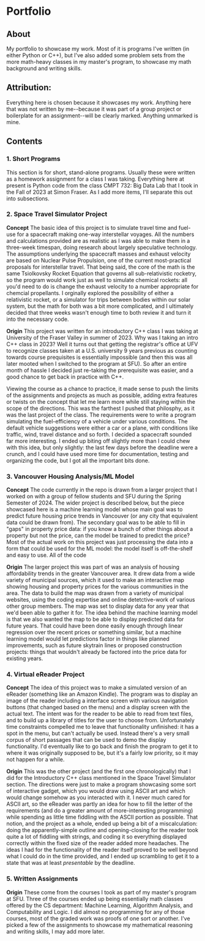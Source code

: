 # Portfolio
## About
My portfolio to showcase my work. Most of it is programs I've written (in either Python or C++), but I've also added some problem sets from the more math-heavy classes in my master's program, to showcase my math background and writing skills. 

## Attribution: 
Everything here is chosen because it showcases my work. Anything here that was not written by me--because it was part of a group project or boilerplate for an assignment--will be clearly marked. Anything unmarked is mine.

## Contents
### 1. Short Programs
This section is for short, stand-alone programs. Usually these were written as a homework assignment for a class I was taking. Everything here at present is Python code from the class CMPT 732: Big Data Lab that I took in the Fall of 2023 at Simon Fraser. As I add more items, I'll separate this out into subsections.

### 2. Space Travel Simulator Project
**Concept** The basic idea of this project is to simulate travel time and fuel-use for a spacecraft making one-way interstellar voyages. All the numbers and calculations provided are as realistic as I was able to make them in a three-week timespan, doing research about largely speculative technology. The assumptions underlying the spacecraft masses and exhaust velocity are based on Nuclear Pulse Propulsion, one of the current most-practical proposals for interstellar travel. That being said, the core of the math is the same Tsiolkovsky Rocket Equation that governs all sub-relativistic rocketry, so the program would work just as well to simulate chemical rockets: all you'd need to do is change the exhaust velocity to a number appropriate for chemcial propellants. I orginally explored the possibility of either a relativistic rocket, or a simulator for trips between bodies within our solar system, but the math for both was a bit more complicated, and I ultimately decided that three weeks wasn't enough time to both review it and turn it into the necessary code.

**Origin** This project was written for an introductory C++ class I was taking at University of the Fraser Valley in summer of 2023. Why was I taking an intro C++ class in 2023? Well it turns out that getting the registrar's office at UFV to recognize classes taken at a U.S. university 9 years previous as counting towards course prequisites is essentially impossible (and then this was all later mooted when I switched to the program at SFU). So after an entire month of hassle I decided just re-taking the prerequisite was easier, and a good chance to get back in practice with C++.

Viewing the course as a chance to practice, it made sense to push the limits of the assignments and projects as much as possible, adding extra features or twists on the concept that let me learn more while still staying within the scope of the directions. This was the farthest I pushed that philosphy, as it was the last project of the class. The requirements were to write a program simulating the fuel-efficiency of a vehicle under various conditions. The default vehicle suggestions were either a car or a plane, with conditions like traffic, wind, travel distance and so forth. I decided a spacecraft sounded far more interesting. I ended up biting off slightly more than I could chew with this idea, but only slightly: the last few days before the deadline were a crunch, and I could have used more time for documentation, testing and organizing the code, but I got all the important bits done.

### 3. Vancouver Housing Analysis/ML Model
**Concept** The code currently in the repo is drawn from a larger project that I worked on with a group of fellow students and SFU during the Spring Semester of 2024. The wider project is described below, but the piece showcased here is a machine learning model whose main goal was to predict future housing price trends in Vancouver (or any city that equivalent data could be drawn from). The secondary goal was to be able to fill in "gaps" in property price data: if you know a bunch of other things about a property but not the price, can the model be trained to predict the price? Most of the actual work on this project was just processing the data into a form that could be used for the ML model: the model itself is off-the-shelf and easy to use. All of the code

**Origin** The larger project this was part of was an analysis of housing affordability trends in the greater Vancouver area. It drew data from a wide variety of municipal sources, which it used to make an interactive map showing housing and property prices for the various communities in the area. The data to build the map was drawn from a variety of municipal websites, using the coding expertise and online detetctive-work of various other group members. The map was set to display data for any year that we'd been able to gather it for. The idea behind the machine learning model is that we also wanted the map to be able to display predicted data for future years. That could have been done easily enough through linear regression over the recent prices or something similar, but a machine learning model would let predictions factor in things like planned improvements, such as future skytrain lines or proposed construction projects: things that wouldn't already be factored into the price data for existing years.

### 4. Virtual eReader Project
**Concept** The idea of this project was to make a simulated version of an eReader (something like an Amazon Kindle). The program was to display an image of the reader including a interface screen with various navigation buttons (that changed based on the menu) and a display screen with the actual text. The intent was for the reader to be able to read from text files, and to build up a library of titles for the user to choose from. Unfortunately time constraints compelled me to leave that functionality unfinished: it has a spot in the menu, but can't actually be used. Instead there's a very small corpus of short passages that can be used to demo the display functionality. I'd eventually like to go back and finish the program to get it to where it was originally supposed to be, but it's a fairly low priority, so it may not happen for a while.

**Origin** This was the other project (and the first one chronologically) that I did for the Introductory C++ class mentioned in the Space Travel Simulator section. The directions were just to make a program showcasing some sort of interactive gadget, which you would draw using ASCII art and which would change somehow as you interacted with it. I never much cared for ASCII art, so the eReader was partly an idea for how to fill the letter of the requirements (and do a greater amount of more-interesting programming) while spending as little time fiddling with the ASCII portion as possible. That notion, and the project as a whole, ended up being a bit of a miscalculation: doing the apparently-simple outline and opening-closing for the reader took quite a lot of fiddling with strings, and coding it so everything displayed correctly within the fixed size of the reader added more headaches. The ideas I had for the functionality of the reader itself proved to be well beyond what I could do in the time provided, and I ended up scrambling to get it to a state that was at least *presentable* by the deadline.

### 5. Written Assignments
**Origin** These come from the courses I took as part of my master's program at SFU. Three of the courses ended up being essentially math classes offered by the CS department: Machine Learning, Algorithm Analysis, and Computability and Logic. I did almost no programming for any of those courses, most of the graded work was proofs of one sort or another. I've picked a few of the assignments to showcase my mathematical reasoning and writing skills, I may add more later.


